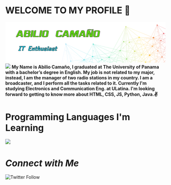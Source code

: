 # WELCOME TO MY PROFILE 👋
[<img src="https://raw.githubusercontent.com/abilioj20/abilioj20/master/HEADER-01.png" />]() 
[<img src="https://img.shields.io/badge/-Hello-brightgreen" />]() 
**My Name is Abilio Camaño, I graduated at The University of Panama with a bachelor’s degree in English. My job is not related to my major, instead, I am the manager of two radio stations in my country. I am a broadcaster, and I perform all the tasks related to it. Currently I'm studying Electronics and Communication Eng. at ULatina. I'm looking forward to getting to know more about HTML, CSS, JS, Python, Java.:v:** 

# Programming Languages I'm Learning
[<img src="https://img.shields.io/badge/-Python-FFD43B?style=for-the-badge&logo=python&logoColor=white&labelColor=4B8BBE" />]() 

# *Connect with Me*
<img alt="Twitter Follow" src="https://img.shields.io/twitter/follow/abilio_j?label=Follow%20Me&style=social">

